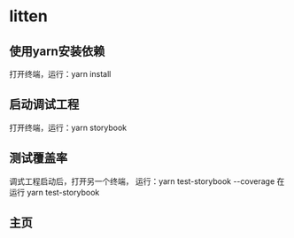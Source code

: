 # litten

## 使用yarn安装依赖
打开终端，运行：yarn install

## 启动调试工程
打开终端，运行：yarn storybook

## 测试覆盖率
调式工程启动后，打开另一个终端，
运行：yarn test-storybook --coverage 
在运行 yarn test-storybook

## 主页
